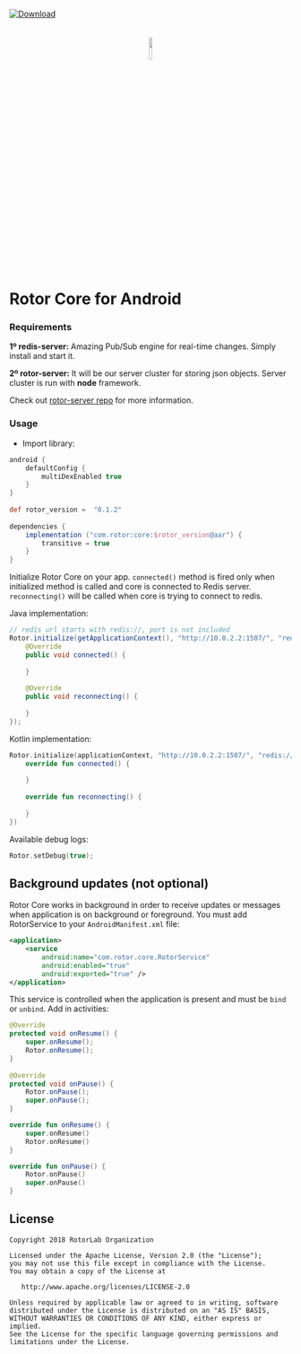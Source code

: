 [ ![Download](https://api.bintray.com/packages/efff/maven/RotorKotlinCore/images/download.svg) ](https://bintray.com/efff/maven/RotorKotlinCore/_latestVersion)
<p align="center"><img width="10%" vspace="20" src="https://github.com/rotorlab/database-kotlin/raw/develop/app/src/main/res/mipmap-xxxhdpi/ic_launcher_round.png"></p>

# Rotor Core for Android

### Requirements
**1º redis-server:** Amazing Pub/Sub engine for real-time changes. Simply install and start it.

**2º rotor-server:** It will be our server cluster for storing json objects. Server cluster is run with **node** framework.

Check out [rotor-server repo](https://github.com/rotorlab/server-node) for more information.

### Usage
- Import library:
```groovy
android {
    defaultConfig {
        multiDexEnabled true
    }
}
 
def rotor_version =  "0.1.2"
 
dependencies {
    implementation ("com.rotor:core:$rotor_version@aar") {
        transitive = true
    }
}
```
Initialize Rotor Core on your app. `connected()` method is fired only when initialized method is called and core is connected to Redis server. `reconnecting()` will be called when core is trying to connect to redis.

Java implementation:
```java
// redis url starts with redis://, port is not included
Rotor.initialize(getApplicationContext(), "http://10.0.2.2:1507/", "redis://10.0.2.2", new StatusListener() {
    @Override
    public void connected() {
         
    }
    
    @Override
    public void reconnecting() {
         
    }
});
```
Kotlin implementation:
```kotlin
Rotor.initialize(applicationContext, "http://10.0.2.2:1507/", "redis://10.0.2.2", object: StatusListener {
    override fun connected() {
        
    }
 
    override fun reconnecting() {
        
    }
})
```
Available debug logs:
```kotlin
Rotor.setDebug(true);
```
Background updates (not optional)
------------------
Rotor Core works in background in order to receive updates or messages when application is on background or foreground. You must add RotorService to your `AndroidManifest.xml` file:
```xml
<application>
    <service
        android:name="com.rotor.core.RotorService"
        android:enabled="true"
        android:exported="true" />
</application>
```
This service is controlled when the application is present and must be `bind` or `unbind`. Add in activities:
```java
@Override
protected void onResume() {
    super.onResume();
    Rotor.onResume();
}
 
@Override
protected void onPause() {
    Rotor.onPause();
    super.onPause();
}
```
```kotlin
override fun onResume() {
    super.onResume()
    Rotor.onResume()
}

override fun onPause() {
    Rotor.onPause()
    super.onPause()
}
```

License
-------
    Copyright 2018 RotorLab Organization

    Licensed under the Apache License, Version 2.0 (the "License");
    you may not use this file except in compliance with the License.
    You may obtain a copy of the License at

       http://www.apache.org/licenses/LICENSE-2.0

    Unless required by applicable law or agreed to in writing, software
    distributed under the License is distributed on an "AS IS" BASIS,
    WITHOUT WARRANTIES OR CONDITIONS OF ANY KIND, either express or implied.
    See the License for the specific language governing permissions and
    limitations under the License.
